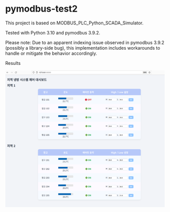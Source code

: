 # pymodbus-test2

This project is based on MODBUS_PLC_Python_SCADA_Simulator.

Tested with Python 3.10 and pymodbus 3.9.2.

Please note: Due to an apparent indexing issue observed in pymodbus 3.9.2 (possibly a library-side bug), this implementation includes workarounds to handle or mitigate the behavior accordingly.

Results

![Flask Server Web Page](image.png)
